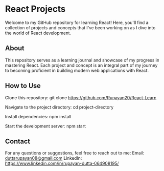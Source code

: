 # React Projects
Welcome to my GitHub repository for learning React! Here, you'll find a collection of projects and concepts that I've been working on as I dive into the world of React development.

## About
This repository serves as a learning journal and showcase of my progress in mastering React. Each project and concept is an integral part of my journey to becoming proficient in building modern web applications with React.

## How to Use
Clone this repository: git clone https://github.com/Rupayan20/React-Learn

Navigate to the project directory: cd project-directory

Install dependencies: npm install

Start the development server: npm start

## Contact
For any questions or suggestions, feel free to reach out to me:
Email: duttarupayan08@gmail.com
LinkedIn: https://www.linkedin.com/in/rupayan-dutta-064908195/
